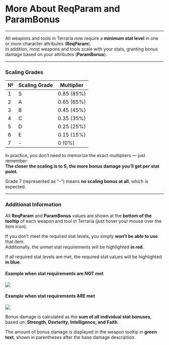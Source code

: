 # More About ReqParam and ParamBonus

---

All weapons and tools in Terraria now require a **minimum stat level** in one or more character attributes (**ReqParam**).  
In addition, most weapons and tools scale with your stats, granting bonus damage based on your attributes (**ParamBonus**).

---

### Scaling Grades

| №  | Scaling Grade    | Multiplier  |
|----|------------------|-------------|
| 1  | S                | 0.85 (85%)  |
| 2  | A                | 0.65 (65%)  | 
| 3  | B                | 0.45 (45%)  | 
| 4  | C                | 0.35 (35%)  | 
| 5  | D                | 0.25 (25%)  | 
| 6  | E                | 0.15 (15%)  | 
| 7  | -                | 0 (0%)      | 

In practice, you don’t need to memorize the exact multipliers — just remember:  
**The closer the scaling is to S, the more bonus damage you’ll get per stat point.**

Grade 7 (represented as “–”) means **no scaling bonus at all**, which is expected.

---

### Additional Information

All **ReqParam** and **ParamBonus** values are shown at the **bottom of the tooltip** of each weapon and tool in Terraria (just hover your mouse over the item icon).

If you don’t meet the required stat levels, you simply **won’t be able to use** that item.  
Additionally, the unmet stat requirements will be highlighted **in red**.

If all required stat levels are met, the required stat values will be highlighted **in blue**.

#### Example when stat requirements are NOT met

![](images/ReqParam_Error_EN.jpg)

#### Example when stat requirements ARE met

![](images/ReqParam_OK_EN.jpg)

Bonus damage is calculated as the **sum of all individual stat bonuses**, based on: **Strength, Dexterity, Intelligence, and Faith**.

The amount of bonus damage is displayed in the weapon tooltip in **green text**, shown in parentheses after the base damage description.
